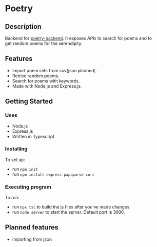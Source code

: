 # Poetry

## Description

Backend for [poetry-backend](https://github.com/YounusMZ/poetry-frontend). It exposes APIs to search for poems and to get random poems for the serendipity.

## Features
* Import poem sets from csv(json planned).
* Retrive random poems.
* Search for poems with keywords.
* Made with Node.js and Express.js.

## Getting Started

### Uses
* Node.js
* Express.js
* Written in Typescript

### Installing
To set up:
* run `npm init`
* run `npm install express papaparse cors`

### Executing program
To run:
* run `npx tsc` to build the js files after you've made changes.
* run `node server` to start the server. Default port is 3000.

## Planned features
* importing from json
